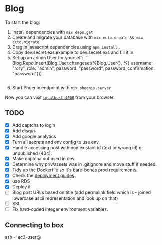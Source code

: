# Blog

To start the blog:

  1. Install dependencies with `mix deps.get`
  2. Create and migrate your database with `mix ecto.create && mix ecto.migrate`
  3. Drag in javascript dependencies using `npm install`.
  4. Copy dev.secret.exs.example to dev.secret.exs and fill it in.
  5. Set up an admin User for yourself:
    ```
     Blog.Repo.insert(Blog.User.changeset(%Blog.User{}, %{ username: "rory", role: "admin", password: "password", password_confirmation: "password"}))
     ```
  6. Start Phoenix endpoint with `mix phoenix.server`

Now you can visit [`localhost:4000`](http://localhost:4000) from your browser.

## TODO
 -  [x] Add captcha to login
 -  [x] Add disqus
 -  [x] Add google analytics
 -  [x] Turn all secrets and env config to use env.
 -  [x] Handle accessing post with non existant id (text or wrong id) or unpublished (404).
 -  [x] Make captcha not used in dev.
 -  [x] Determine why priv/assets was in .gitignore and move stuff if needed.
 -  [x] Tidy up the Dockerfile so it's bare-bones prod requirements.
 -  [x] Check the [deployment guides](http://www.phoenixframework.org/docs/deployment).
 -  [x] use RDS
 -  [x] Deploy it
 -  [ ] Blog post URLs based on title (add permalink field which is - joined lowercase ascii representation and look up on that)
 -  [ ] SSL
 -  [ ] Fix hard-coded integer environment variables.

## Connecting to box

ssh -i <key> ec2-user@<public dns for instance>
